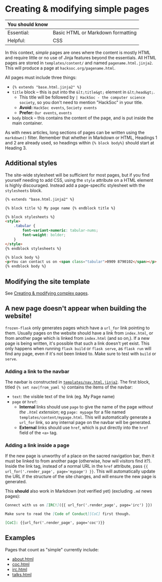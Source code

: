 # Creating &amp; modifying simple pages

| **You should know** |                                   |
|---------------------|-----------------------------------|
| Essential:          | Basic HTML or Markdown formatting |
| Helpful:            | CSS                               |

In this context, *simple* pages are ones where the content is mostly HTML and require little or no use of Jinja features beyond the essentials. All HTML pages are stored in `templates/content/` and named `pagename.html.jinja2`. This will produce a page at `hacksoc.org/pagename.html`. 

All pages must include three things:
 - `{% extends "base.html.jinja2" %}`
 - `title` block &ndash; this is put into the `&lt;title&gt;` element in `&lt;head&gt;`.
   - This title will be followed by `| HackSoc - the computer science society`, so you don't need to mention "HackSoc" in your title.
   - **Avoid:** `HackSoc events`, `Society events`
   - **Prefer:** `Our events`, `events`
 - `body` block &ndash; this contains the content of the page, and is put inside the main container.

As with news articles, long sections of pages can be written using the `markdown()` filter. Remember that whether in Markdown or HTML, Headings 1 and 2 are already used, so headings within `{% block body%}` should start at Heading 3.

## Additional styles
The site-wide stylesheet will be sufficient for most pages, but if you find yourself needing to add CSS, using the `style` attribute on a HTML element is highly discouraged. Instead add a page-specific stylesheet with the `stylesheets` block.

```html
{% extends "base.html.jinja2" %}

{% block title %} My page name {% endblock title %}

{% block stylesheets %}
<style>
    .tabular {
        font-variant-numeric: tabular-nums;
        font-weight: bolder;
    }
</style>
{% endblock stylesheets %}

{% block body %}
<p>You can contact us on <span class="tabular">0909 8790102</span></p>
{% endblock body %}
```

## Modifying the site template
See [Creating &amp; modifying complex pages](creating_modifying_complex_pages.md).

## A new page doesn't appear when building the website!
`frozen-flask` only generates pages which have a `url_for` link pointing to them. Usually pages on the website should have a link from `index.html`, or from another page which is linked from `index.html` (and so on,). If a new page is being written, it's possible that such a link doesn't yet exist. This only happens when running `flask build` or `flask serve`, as `flask run` will find any page, even if it's not been linked to. Make sure to test with `build` or `serve`.

### Adding a link to the navbar
The navbar is constructed in [`templates/nav.html.jinja2`](../templates/nav.html.jinja2). The first block, titled `{% set nav|from_yaml %}` contains the items of the navbar:
 - `text`: the visible text of the link (eg. My Page name)
 - `page` or `href`:
   - **Internal** links should use `page` to give the name of the page *without the `.html` extension*; eg `page: mypage` for a file named `templates/content/mypage.html`. This will automatically generate a `url_for` link, so any internal page on the navbar will be generated.
   - **External** links should use `href`, which is put directly into the `href` field of the `<a>` tag.

### Adding a link inside a page
If the new page is unworthy of a place on the sacred navigation bar, then it must be linked to from another page (otherwise, how will visitors find it?). Inside the link tag, instead of a normal URL in the `href` attribute, pass `{{ url_for('.render_page', page='mypage') }}`. This will automatically update the URL if the structure of the site changes, and will ensure the new page is generated. 

This **should** also work in Markdown (not verified yet) (excluding `.md` news pages):
```markdown
Connect with us on [IRC!]({{ url_for('.render_page', page='irc') }})

Make sure to read the [Code of Conduct][CoC] first though.

[CoC]: {{url_for('.render_page', page='coc')}}
```


## Examples
Pages that count as "simple" currently include:
 - [about.html](../templates/content/about.html.jinja2)
 - [coc.html](../templates/content/coc.html.jinja2)
 - [irc.html](../templates/content/irc.html.jinja2)
 - [talks.html](../templates/content/talks.html.jinja2)